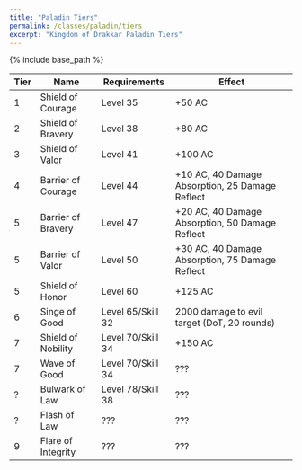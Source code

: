 ```yaml
---
title: "Paladin Tiers"
permalink: /classes/paladin/tiers
excerpt: "Kingdom of Drakkar Paladin Tiers"
---
```


{% include base_path %}

Tier | Name | Requirements | Effect
---- | ---- | ------------ | ------
1    | Shield of Courage          | Level 35 | +50 AC
2    | Shield of Bravery          | Level 38 | +80 AC
3    | Shield of Valor            | Level 41 | +100 AC
4    | Barrier of Courage         | Level 44 | +10 AC, 40 Damage Absorption, 25 Damage Reflect
5    | Barrier of Bravery         | Level 47 | +20 AC, 40 Damage Absorption, 50 Damage Reflect
5    | Barrier of Valor           | Level 50 | +30 AC, 40 Damage Absorption, 75 Damage Reflect
5    | Shield of Honor            | Level 60 | +125 AC
6    | Singe of Good              | Level 65/Skill 32 | 2000 damage to evil target (DoT, 20 rounds)
7    | Shield of Nobility         | Level 70/Skill 34 | +150 AC
7    | Wave of Good               | Level 70/Skill 34 | ???
?    | Bulwark of Law             | Level 78/Skill 38 | ???
?    | Flash of Law               | ???      | ???
9    | Flare of Integrity         | ???      | ???
